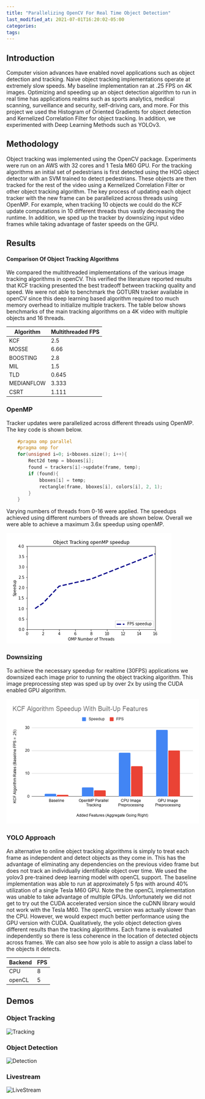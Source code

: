```yaml
---
title: "Parallelizing OpenCV For Real Time Object Detection"
last_modified_at: 2021-07-01T16:20:02-05:00
categories:
tags:
---
```


## Introduction

Computer vision advances have enabled novel applications such as object detection and tracking.  Naive object tracking implementations operate at extremely slow speeds. My baseline implementation ran at .25 FPS on 4K images. Optimizing and speeding up an object detection algorithm to run in real time has applications realms such as sports analytics, medical scanning, surveillance and security, self-driving cars, and more. For this project we used the Histogram of Oriented Gradients for object detection and Kernelized Correlation Filter for object tracking. In addition, we experimented with Deep Learning Methods such as YOLOv3. 



## Methodology

Object tracking was implemented using the OpenCV package. Experiments were run on an AWS with 32 cores and 1 Tesla M60 GPU. For the tracking algorithms an initial set of pedestrians is first detected using the HOG object detector with an SVM trained to detect pedestrians. These objects are then tracked for the rest of the video using a Kernelized Correlation Filter or other object tracking algorithm. The key process of updating each object tracker with the new frame can be parallelized across threads using OpenMP. For example, when tracking 10 objects we could do the KCF update computations in 10 different threads thus vastly decreasing the runtime. In addition, we sped up the tracker by downsizing input video frames while taking advantage of faster speeds on the GPU. 

## Results

#### Comparison Of Object Tracking Algorithms

We compared the multithreaded implementations of the various image tracking algorithms in openCV. This verified the literature reported results that KCF tracking presented the best tradeoff between tracking quality and speed. We were not able to benchmark the GOTURN tracker available in openCV since this deep learning based algorithm required too much memory overhead to initialize multiple trackers. The table below shows benchmarks of the main tracking algorithms on a 4K video with multiple objects and 16 threads.

| Algorithm  | Multithreaded FPS |
| ---------- | ----------------- |
| KCF        | 2.5               |
| MOSSE      | 6.66              |
| BOOSTING   | 2.8               |
| MIL        | 1.5               |
| TLD        | 0.645             |
| MEDIANFLOW | 3.333             |
| CSRT       | 1.111             |

### OpenMP

Tracker updates were parallelized across different threads using OpenMP. The key code is shown below. 

```cpp
    #pragma omp parallel
    #pragma omp for
    for(unsigned i=0; i<bboxes.size(); i++){
        Rect2d temp = bboxes[i];
        found = trackers[i]->update(frame, temp);
        if (found){
            bboxes[i] = temp;
            rectangle(frame, bboxes[i], colors[i], 2, 1);
        }
    }
```

Varying numbers of threads from 0-16 were applied. The speedups achieved using different numbers of threads are shown below. Overall we were able to achieve a maximum 3.6x speedup using openMP.

![Results](/assets/images/opencv/openmptracking.png)

### Downsizing

To achieve the necessary speedup for realtime (30FPS) applications we downsized each image prior to running the object tracking algorithm. This image preprocessing step was sped up by over 2x by using the CUDA enabled GPU algorithm.


![Speedup](/assets/images/opencv/KCF%20Algorithm%20Speedup%20With%20Built-Up%20Features.png)

### YOLO Approach

An alternative to online object tracking algorithms is simply to treat each frame as independent and detect objects as they come in. This has the advantage of eliminating any dependencies on the previous video frame but does not track an individually identifiable object over time. We used the yolov3 pre-trained deep learning model with openCL support. The baseline implementation was able to run at approximately 5 fps with around 40% utilization of a single Tesla M60 GPU. Note the the openCL implementation was unable to take advantage of multiple GPUs. Unfortunately we did not get to try out the CUDA accelerated version since the cuDNN library would not work with the Tesla M60. The openCL version was actually slower than the CPU. However, we would expect much better performance using the GPU version with CUDA. Qualitatively, the yolo object detection gives different results than the tracking algorithms. Each frame is evaluated independently so there is less coherence in the location of detected objects across frames. We can also see how yolo is able to assign a class label to the objects it detects.

| Backend | FPS |
| ------- | --- |
| CPU     | 8   |
| openCL  | 5   |


## Demos

### Object Tracking

![Tracking](/assets/images/opencv/tracking.gif)

### Object Detection

![Detection](/assets/images/opencv/detection2.gif)

### Livestream

![LiveStream](/assets/images/opencv/livedemo.gif)